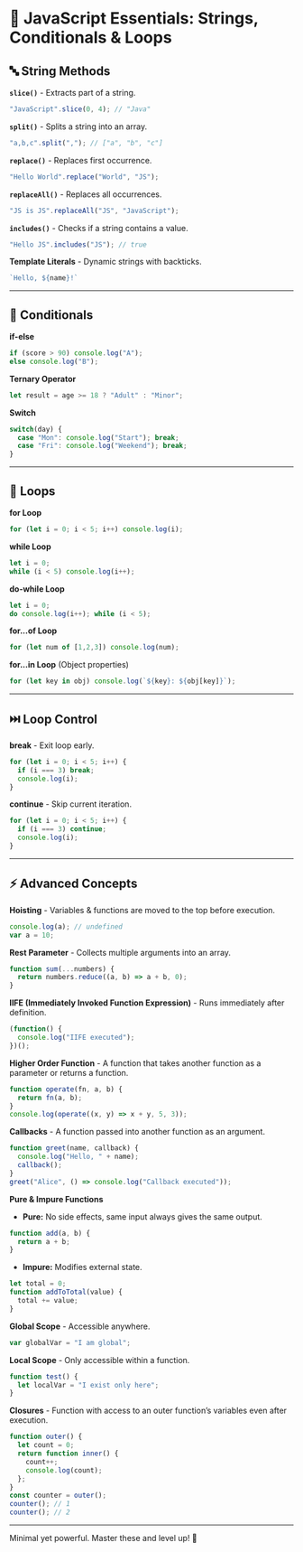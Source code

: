 # 🚀 JavaScript Essentials: Strings, Conditionals & Loops

## 🔤 String Methods

**`slice()`** - Extracts part of a string.
```js
"JavaScript".slice(0, 4); // "Java"
```

**`split()`** - Splits a string into an array.
```js
"a,b,c".split(","); // ["a", "b", "c"]
```

**`replace()`** - Replaces first occurrence.
```js
"Hello World".replace("World", "JS");
```

**`replaceAll()`** - Replaces all occurrences.
```js
"JS is JS".replaceAll("JS", "JavaScript");
```

**`includes()`** - Checks if a string contains a value.
```js
"Hello JS".includes("JS"); // true
```

**Template Literals** - Dynamic strings with backticks.
```js
`Hello, ${name}!`
```

---

## 🔀 Conditionals

**if-else**
```js
if (score > 90) console.log("A");
else console.log("B");
```

**Ternary Operator**
```js
let result = age >= 18 ? "Adult" : "Minor";
```

**Switch**
```js
switch(day) {
  case "Mon": console.log("Start"); break;
  case "Fri": console.log("Weekend"); break;
}
```

---

## 🔄 Loops

**for Loop**
```js
for (let i = 0; i < 5; i++) console.log(i);
```

**while Loop**
```js
let i = 0;
while (i < 5) console.log(i++);
```

**do-while Loop**
```js
let i = 0;
do console.log(i++); while (i < 5);
```

**for...of Loop**
```js
for (let num of [1,2,3]) console.log(num);
```

**for...in Loop** (Object properties)
```js
for (let key in obj) console.log(`${key}: ${obj[key]}`);
```

---

## ⏭️ Loop Control

**break** - Exit loop early.
```js
for (let i = 0; i < 5; i++) {
  if (i === 3) break;
  console.log(i);
}
```

**continue** - Skip current iteration.
```js
for (let i = 0; i < 5; i++) {
  if (i === 3) continue;
  console.log(i);
}
```

---

## ⚡ Advanced Concepts

**Hoisting** - Variables & functions are moved to the top before execution.
```js
console.log(a); // undefined
var a = 10;
```

**Rest Parameter** - Collects multiple arguments into an array.
```js
function sum(...numbers) {
  return numbers.reduce((a, b) => a + b, 0);
}
```

**IIFE (Immediately Invoked Function Expression)** - Runs immediately after definition.
```js
(function() {
  console.log("IIFE executed");
})();
```

**Higher Order Function** - A function that takes another function as a parameter or returns a function.
```js
function operate(fn, a, b) {
  return fn(a, b);
}
console.log(operate((x, y) => x + y, 5, 3));
```

**Callbacks** - A function passed into another function as an argument.
```js
function greet(name, callback) {
  console.log("Hello, " + name);
  callback();
}
greet("Alice", () => console.log("Callback executed"));
```

**Pure & Impure Functions**
- **Pure:** No side effects, same input always gives the same output.
```js
function add(a, b) {
  return a + b;
}
```
- **Impure:** Modifies external state.
```js
let total = 0;
function addToTotal(value) {
  total += value;
}
```

**Global Scope** - Accessible anywhere.
```js
var globalVar = "I am global";
```

**Local Scope** - Only accessible within a function.
```js
function test() {
  let localVar = "I exist only here";
}
```

**Closures** - Function with access to an outer function’s variables even after execution.
```js
function outer() {
  let count = 0;
  return function inner() {
    count++;
    console.log(count);
  };
}
const counter = outer();
counter(); // 1
counter(); // 2
```

---

Minimal yet powerful. Master these and level up! 🚀